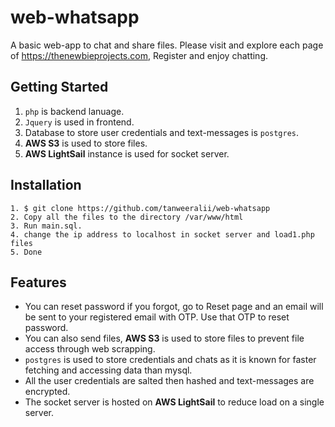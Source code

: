 # web-whatsapp
A basic web-app to chat and share files. Please visit and explore each page of https://thenewbieprojects.com, Register and enjoy chatting.

## Getting Started
1. ````php```` is backend lanuage.
2. ````Jquery```` is used in frontend.
3. Database to store user credentials and text-messages is ````postgres````.
4. **AWS S3** is used to store files.
5. **AWS LightSail** instance is used for socket server.

## Installation
````
1. $ git clone https://github.com/tanweeralii/web-whatsapp
2. Copy all the files to the directory /var/www/html
3. Run main.sql.
4. change the ip address to localhost in socket server and load1.php files
5. Done
````
## Features
- You can reset password if you forgot, go to Reset page and an email will be sent to your registered email with OTP. Use that OTP to reset password.
- You can also send files, **AWS S3** is used to store files to prevent file access through web scrapping.
- ````postgres```` is used to store credentials and chats as it is known for faster fetching and accessing data than mysql.
- All the user credentials are salted then hashed and text-messages are encrypted.
- The socket server is hosted on **AWS LightSail** to reduce load on a single server.
